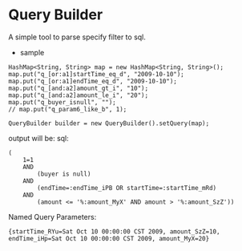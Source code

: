 Query Builder
====

A simple tool to parse specify filter to sql.




- sample
```
HashMap<String, String> map = new HashMap<String, String>();
map.put("q_[or:a1]startTime_eq_d", "2009-10-10");
map.put("q_[or:a1]endTime_eq_d", "2009-10-10");
map.put("q_[and:a2]amount_gt_i", "10");
map.put("q_[and:a2]amount_le_i", "20");
map.put("q_buyer_isnull", "");
// map.put("q_param6_like_b", 1);

QueryBuilder builder = new QueryBuilder().setQuery(map);
```

output will be:
sql: 
```
(
	1=1 
	AND 
		(buyer is null) 
	AND 
		(endTime=:endTime_iPB OR startTime=:startTime_mRd) 
	AND 
		(amount <= '%:amount_MyX' AND amount > '%:amount_SzZ'))
```

Named Query Parameters:
```
{startTime_RYu=Sat Oct 10 00:00:00 CST 2009, amount_SzZ=10, endTime_iHp=Sat Oct 10 00:00:00 CST 2009, amount_MyX=20}
```